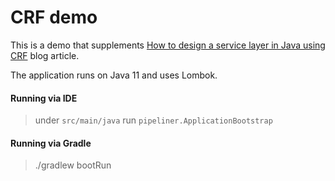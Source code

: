 # CRF demo

This is a demo that supplements [How to design a service layer in Java using CRF](http://blog.sizovs.net/service-layer-design/) blog article.

The application runs on Java 11 and uses Lombok.

#### Running via IDE
> under `src/main/java` run `pipeliner.ApplicationBootstrap`
 
#### Running via Gradle
> ./gradlew bootRun


